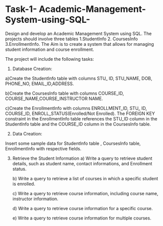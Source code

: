 # Task-1- Academic-Management-System-using-SQL-
Design and develop an Academic Management System using SQL. The projects should involve three tables
1.StudentInfo 
2. CoursesInfo 
3.EnrollmentInfo. 
The Aim is to create a system that allows for managing student information and course enrollment.

The project will include the following tasks:

 1. Database Creation:
    
 a)Create the StudentInfo table with columns STU_ ID, STU_NAME, DOB, PHONE_NO,
EMAIL_ID,ADDRESS.

 b)Create the CoursesInfo table with columns COURSE_ID,
COURSE_NAME,COURSE_INSTRUCTOR NAME.

 c)Create the EnrollmentInfo with columns ENROLLMENT_ID, STU_ ID, COURSE_ID,
ENROLL_STATUS(Enrolled/Not Enrolled). The FOREIGN KEY constraint in the EnrollmentInfo
table references the STU_ID column in the StudentInfo table and the COURSE_ID column in the
CoursesInfo table.

 2. Data Creation:

 Insert some sample data for StudentInfo table , CoursesInfo table, EnrollmentInfo with
respective fields.

3) Retrieve the Student Information
   a) Write a query to retrieve student details, such as student name, contact informations, and
Enrollment status.

   b) Write a query to retrieve a list of courses in which a specific student is enrolled.
 
   c) Write a query to retrieve course information, including course name, instructor information.
 
   d) Write a query to retrieve course information for a specific course.
 
   e) Write a query to retrieve course information for multiple courses.

